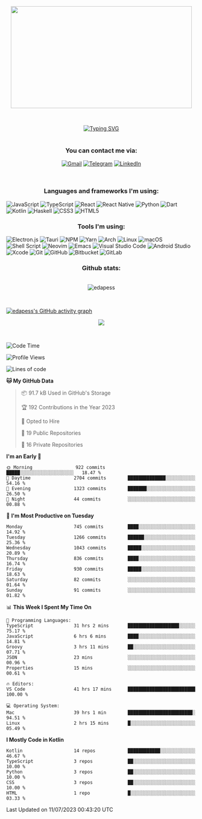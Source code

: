 <div align="center"><kbd><img src="https://user-images.githubusercontent.com/47182987/204107754-a9aaa006-d979-4808-90c3-f87b68740812.png" width="480" height="270"/></kbd></div>

&nbsp;

<div align="center">
<a href="https://git.io/typing-svg"><img src="https://readme-typing-svg.herokuapp.com?duration=7000&color=EBCB8B&background=3B4252F4&vCenter=true&width=900&lines=Hi+);I%E2%80%99m+interested+in+coding%2C+reading%2C+music%2C+apes;currently+working+as+a+React+Native+developer;looking+to+collaborate+on+React%2FJS%2FElectron%2FReact+Native%2FDart+project;Also+I'm+big+fan+of+Neovim%2C+Tmux%2C++Xmonad+and+all+Linux+stuff;Running+Arch+Linux+with+Xmonad,+Qtile+and+KDE+on+my+mobile+workstation;You+can+reach+me+by+an+email+below" alt="Typing SVG" /></a>
</div>
&nbsp;
<div align="center">
  <h3>You can contact me via:</h3>
  
[![Gmail](https://img.shields.io/badge/Gmail-D14836?style=for-the-badge&logo=gmail&logoColor=white)](mailto:edmondavetisyanw@gmail.com)
[![Telegram](https://img.shields.io/badge/Telegram-2CA5E0?style=for-the-badge&logo=telegram&logoColor=white)](https://t.me/edmondrush)
[![LinkedIn](https://img.shields.io/badge/linkedin-%230077B5.svg?style=for-the-badge&logo=linkedin&logoColor=white)](https://www.linkedin.com/skill-assessments/JavaScript/report/)
</div>

&nbsp;

<div align="center">
  <h3>Languages and frameworks I'm using:</h3>
  </div>
  
  ![JavaScript](https://img.shields.io/badge/javascript-%23323330.svg?style=for-the-badge&logo=javascript&logoColor=%23F7DF1E)
  ![TypeScript](https://img.shields.io/badge/typescript-%23007ACC.svg?style=for-the-badge&logo=typescript&logoColor=white)
  ![React](https://img.shields.io/badge/react-%2320232a.svg?style=for-the-badge&logo=react&logoColor=%2361DAFB)
  ![React Native](https://img.shields.io/badge/react_native-%2320232a.svg?style=for-the-badge&logo=react&logoColor=%2361DAFB)
  ![Python](https://img.shields.io/badge/python-3670A0?style=for-the-badge&logo=python&logoColor=ffdd54)
  ![Dart](https://img.shields.io/badge/dart-%230175C2.svg?style=for-the-badge&logo=dart&logoColor=white)
  ![Kotlin](https://img.shields.io/badge/kotlin-%237F52FF.svg?style=for-the-badge&logo=kotlin&logoColor=white)
  ![Haskell](https://img.shields.io/badge/Haskell-5e5086?style=for-the-badge&logo=haskell&logoColor=white)
  ![CSS3](https://img.shields.io/badge/css3-%231572B6.svg?style=for-the-badge&logo=css3&logoColor=white)
  ![HTML5](https://img.shields.io/badge/html5-%23E34F26.svg?style=for-the-badge&logo=html5&logoColor=white)
  
  <div align="center">
  <h3>Tools I'm using:</h3>
  </div>
  
  ![Electron.js](https://img.shields.io/badge/Electron-191970?style=for-the-badge&logo=Electron&logoColor=white)
  ![Tauri](https://img.shields.io/badge/tauri-%2324C8DB.svg?style=for-the-badge&logo=tauri&logoColor=%23FFFFFF)
  ![NPM](https://img.shields.io/badge/NPM-%23000000.svg?style=for-the-badge&logo=npm&logoColor=white)
  ![Yarn](https://img.shields.io/badge/yarn-%232C8EBB.svg?style=for-the-badge&logo=yarn&logoColor=white)
  ![Arch](https://img.shields.io/badge/Arch%20Linux-1793D1?logo=arch-linux&logoColor=fff&style=for-the-badge)
  ![Linux](https://img.shields.io/badge/Linux-FCC624?style=for-the-badge&logo=linux&logoColor=black)
  ![macOS](https://img.shields.io/badge/mac%20os-000000?style=for-the-badge&logo=macos&logoColor=F0F0F0)
  ![Shell Script](https://img.shields.io/badge/shell_script-%23121011.svg?style=for-the-badge&logo=gnu-bash&logoColor=white)
  ![Neovim](https://img.shields.io/badge/NeoVim-%2357A143.svg?&style=for-the-badge&logo=neovim&logoColor=white)
  ![Emacs](https://img.shields.io/badge/Emacs-%237F5AB6.svg?&style=for-the-badge&logo=gnu-emacs&logoColor=white)
  ![Visual Studio Code](https://img.shields.io/badge/Visual%20Studio%20Code-0078d7.svg?style=for-the-badge&logo=visual-studio-code&logoColor=white)
  ![Android Studio](https://img.shields.io/badge/Android%20Studio-3DDC84.svg?style=for-the-badge&logo=android-studio&logoColor=white)
  ![Xcode](https://img.shields.io/badge/Xcode-007ACC?style=for-the-badge&logo=Xcode&logoColor=white)
  ![Git](https://img.shields.io/badge/git-%23F05033.svg?style=for-the-badge&logo=git&logoColor=white)
  ![GitHub](https://img.shields.io/badge/github-%23121011.svg?style=for-the-badge&logo=github&logoColor=white)
  ![Bitbucket](https://img.shields.io/badge/bitbucket-%230047B3.svg?style=for-the-badge&logo=bitbucket&logoColor=white)
  ![GitLab](https://img.shields.io/badge/gitlab-%23181717.svg?style=for-the-badge&logo=gitlab&logoColor=white)
  
<div align="center">

  <h3>Github stats:</h3>
  <br>
  <img align="center" src="https://github-readme-streak-stats.herokuapp.com/?user=edapess&theme=dark" alt="edapess" />
</div>

&nbsp;

[![edapess's GitHub activity graph](https://activity-graph.herokuapp.com/graph?username=edapess&theme=xcode)](https://github.com/edapess)

<div align="center">
  <img src="https://github-readme-stats.vercel.app/api/wakatime?username=edapess&theme=dark&layout=compact"></img>
</div>

&nbsp;

<!--START_SECTION:waka-->
![Code Time](http://img.shields.io/badge/Code%20Time-3%2C386%20hrs%208%20mins-blue)

![Profile Views](http://img.shields.io/badge/Profile%20Views-0-blue)

![Lines of code](https://img.shields.io/badge/From%20Hello%20World%20I%27ve%20Written-4.5%20million%20lines%20of%20code-blue)

**🐱 My GitHub Data** 

> 📦 91.7 kB Used in GitHub's Storage 
 > 
> 🏆 192 Contributions in the Year 2023
 > 
> 💼 Opted to Hire
 > 
> 📜 19 Public Repositories 
 > 
> 🔑 16 Private Repositories 
 > 
**I'm an Early 🐤** 

```text
🌞 Morning                922 commits         █████░░░░░░░░░░░░░░░░░░░░   18.47 % 
🌆 Daytime                2704 commits        ██████████████░░░░░░░░░░░   54.16 % 
🌃 Evening                1323 commits        ███████░░░░░░░░░░░░░░░░░░   26.50 % 
🌙 Night                  44 commits          ░░░░░░░░░░░░░░░░░░░░░░░░░   00.88 % 
```
📅 **I'm Most Productive on Tuesday** 

```text
Monday                   745 commits         ████░░░░░░░░░░░░░░░░░░░░░   14.92 % 
Tuesday                  1266 commits        ██████░░░░░░░░░░░░░░░░░░░   25.36 % 
Wednesday                1043 commits        █████░░░░░░░░░░░░░░░░░░░░   20.89 % 
Thursday                 836 commits         ████░░░░░░░░░░░░░░░░░░░░░   16.74 % 
Friday                   930 commits         █████░░░░░░░░░░░░░░░░░░░░   18.63 % 
Saturday                 82 commits          ░░░░░░░░░░░░░░░░░░░░░░░░░   01.64 % 
Sunday                   91 commits          ░░░░░░░░░░░░░░░░░░░░░░░░░   01.82 % 
```


📊 **This Week I Spent My Time On** 

```text
💬 Programming Languages: 
TypeScript               31 hrs 2 mins       ███████████████████░░░░░░   75.17 % 
JavaScript               6 hrs 6 mins        ████░░░░░░░░░░░░░░░░░░░░░   14.81 % 
Groovy                   3 hrs 11 mins       ██░░░░░░░░░░░░░░░░░░░░░░░   07.71 % 
JSON                     23 mins             ░░░░░░░░░░░░░░░░░░░░░░░░░   00.96 % 
Properties               15 mins             ░░░░░░░░░░░░░░░░░░░░░░░░░   00.61 % 

🔥 Editors: 
VS Code                  41 hrs 17 mins      █████████████████████████   100.00 % 

💻 Operating System: 
Mac                      39 hrs 1 min        ████████████████████████░   94.51 % 
Linux                    2 hrs 15 mins       █░░░░░░░░░░░░░░░░░░░░░░░░   05.49 % 
```

**I Mostly Code in Kotlin** 

```text
Kotlin                   14 repos            ████████████░░░░░░░░░░░░░   46.67 % 
TypeScript               3 repos             ██░░░░░░░░░░░░░░░░░░░░░░░   10.00 % 
Python                   3 repos             ██░░░░░░░░░░░░░░░░░░░░░░░   10.00 % 
CSS                      3 repos             ██░░░░░░░░░░░░░░░░░░░░░░░   10.00 % 
HTML                     1 repo              █░░░░░░░░░░░░░░░░░░░░░░░░   03.33 % 
```




 Last Updated on 11/07/2023 00:43:20 UTC
<!--END_SECTION:waka-->
